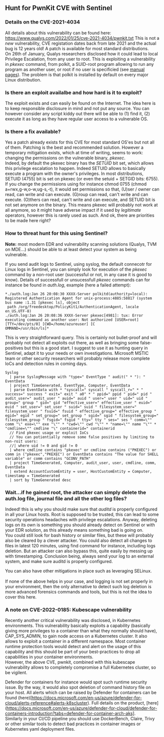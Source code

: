 ## Hunt for PwnKit CVE with Sentinel

### Details on the CVE-2021-4034

All details about this vulnerability can be found here: https://www.qualys.com/2022/01/25/cve-2021-4034/pwnkit.txt
This is not a *new* vulnerability, CVE registation dates back from late 2021 and the actual bug is 12 years old! A patch is available for most standard distributions. <br />
On 26th of January, Qualys researchers disclosed how it could lead to local Privilege Escalation, from any user to root. This is exploiting a vulnerability in *pkexec* command, from polkit, a SUID-root program allowing to run any program as another user, or root if no user is specificied (see [manual pages](https://linux.die.net/man/1/pkexec)).
The problem is that polkit is installed by default on every major Linux distribution.

### Is there an exploit availalbe and how hard is it to exploit?

The exploit exists and can easily be found on the Internet. The idea here is to keep responsible disclosure in mind and not put any source. You can however consider any script kiddy out there will be able to (1) find it, (2) execute it as long as they have regular user access to a vulnerable OS.

### Is there a fix available?

Yes a patch already exists for this CVE for most standard OS'es but not all of them. Patching is the best and recommended solution.
However a temporary mitigation exists, which at time of writing, seems to work: changing the permissions on the vulnerable binary, *pkexec*.<br />
Indeed, by default the pkexec binary has the *SETUID* bit set, which allows this privilege escalation to happen. Indeed SETUID allows to basically execute a program with the owner's privileges.
In most distributions, SETUID (4755) bit is set on pkexec (or even the setuid + SETGID bits: 6755).<br />
If you change the permissions using for instance chmod 0755 (chmod a+rwx,g-w,o-w,ug-s,-t), it would set permissions so that, (U)ser / owner can read, can write and can execute. (G)roup can read, can't write and can execute. (O)thers can read, can't write and can execute, and SETUID bit is not set anymore on the binary. 
This means pkexec will probably not work at all anymore, so it might have adverse impact if it used by *legitimate* operators, however this is rarely used as such. And ok, there are priorities to be made here right?

### How to threat hunt for this using Sentinel?

**Note:** most modern EDR and vulnerability scanning solutions (Qualys, TVM on MDE...) should be able to at least detect your system as being vulnerable. 

If you send audit logs to Sentinel, using syslog, the default connecotr for Linux logs in Sentinel, you can simply look for execution of the *pkexec* command by a non-root user (successful or not, in any case it is good to know). 
Details of successfull or unsucessfull *pkexec* commands can for instance be found in *auth.log*, example (here a failed attempt):

```
*./auth.log:Jan 26 20:08:30 XXXX-Server polkitd(authority=local): Registered Authentication Agent for unix-process:4885:58817 (system bus name :1.31 [pkexec ls], object
 path /org/freedesktop/PolicyKit1/AuthenticationAgent, locale en_US.UTF-8)
./auth.log:Jan 26 20:08:36 XXXX-Server pkexec[4981]: tux: Error executing command as another user: Not authorized [USER=root] [TTY=/dev/pts/0] [CWD=/home/azureuser] [C
OMMAND=/usr/bin/ls]*
```

This is very straightforward query. This is certainly not bullet-proof and will probably not detect all exploits out there, as well as bringing some false-positives but this is a good start.
I suggest to use it as hunting query in Sentinel, adapt it to your needs or own investigations.
Microsoft MSTIC team or other security researchers will probably release more complete IoCs and detection rules in coming days.

```
Syslog
  | parse SyslogMessage with "type=" EventType " audit(" * "): " EventData
  | project TimeGenerated, EventType, Computer, EventData 
  | parse EventData with * "syscall=" syscall " syscall_r=" * " success=" success " exit=" exit " a0" * " ppid=" ppid " pid=" pid " audit_user=" audit_user " auid=" auid " user=" user " uid=" uid " group=" group " gid=" gid "effective_user=" effective_user " euid=" euid " set_user=" set_user " suid=" suid " filesystem_user=" filesystem_user " fsuid=" fsuid " effective_group=" effective_group " egid=" egid " set_group=" set_group " sgid=" sgid " filesystem_group=" filesystem_group " fsgid=" fsgid " tty=" tty " ses=" ses " comm=\"" comm "\" exe=\"" exe "\"" * "cwd=\"" cwd "\"" * "name=\"" name "\"" * "cmdline=\"" cmdline "\" containerid=" containerid
  // Find pkexec usage or exploit IoCs
  // You can potientially remove some false positives by limiting to non-roit users:
  //| where uid != 0 and gid != 0
  | where cmdline contains "pkexec" or cmdline contains ("PKEXEC") or comm in ("pkexec","PKEXEC") or EventData contains "The value for SHELL variable" or comm contains "GCONV_PATH"
  | project TimeGenerated, Computer, audit_user, user, cmdline, comm, EventData
  | extend AccountCustomEntity = user, HostCustomEntity = Computer, timestamp = TimeGenerated
  | sort by TimeGenerated desc
```

### Wait...if he gained root, the attacker can simply delete the auth.log file, journal file and all the other log files?

Indeed! this is why you should make sure that *auditd* is properly configured in all your Linux hosts. Root is supposed to be trusted, this can lead to some security operations headaches with privilege escalations. 
Anyway, deleting logs on its own is something you should already detect on Sentinel or with your EDR solution, as this already means something bad is going on. <br />
You could still look for bash history or similar files, but these will probably also be cleared by a clever attacker. 
You could also detect all changes to files in latest 120 minutes, using find command for instance, including logs deletion. 
But an attacker can also bypass this, quite easily by messing up with timestamping. 
Conclusion being, always send your log to an external system, and make sure auditd is properly configured.

You can also have other mitigations in place such as leveraging SELinux.
<br />
<br />
If none of the above helps in your case, and logging is not set properly in your environment, then the only alternative to detect such log deletion is more advanced forensics commands and tools, but this is not the idea to cover this here.

### A note on CVE-2022-0185: Kubescape vulnerability

Recently another critical vulnerability was disclosed, in Kubernetes environments. This vulnerability basically exploits a capability (basically giving more privileges to a container than what they normally should have), CAP_SYS_ADMIN, to gain node access on a Kubernetes cluster. It also allows to exploit a container in a different namespace. 
Most container runtime protection tools would detect and alert on the usage of this capability and this should be part of your best-practices to drop all capabilities in your container environments. <br />
However, the above CVE, pwnkit, combined with this kubescape vulnerability allows to completely compromise a full Kubernetes cluster, so be vigilent. 

Defender for containers for instance would spot such runtime security issue. By the way, it would also spot deletion of command history file on your host.
All alerts which can be raised by Defender for containers can be found (here)[https://docs.microsoft.com/en-us/azure/defender-for-cloud/alerts-reference#alerts-k8scluster). Full details on the product, [here](https://docs.microsoft.com/en-us/azure/defender-for-cloud/defender-for-containers-introduction?tabs=defender-for-container-arch-aks]. <br />
Similarly in your CI/CD pipeline you should use DockerBench, Claire, Trivy or other similar tools to detect bad practices in container images or Kubernetes yaml deployment files. 



